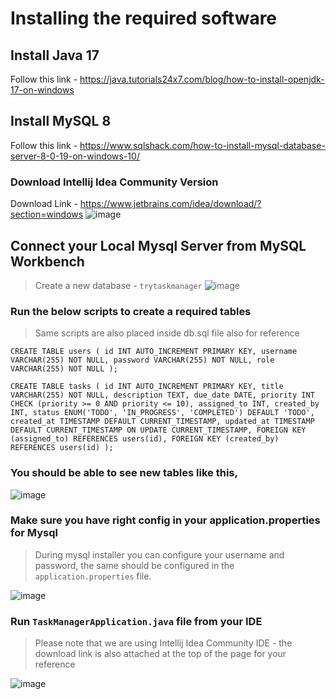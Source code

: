 # Installing the required software
## Install Java 17
Follow this link - https://java.tutorials24x7.com/blog/how-to-install-openjdk-17-on-windows

## Install MySQL 8
Follow this link - https://www.sqlshack.com/how-to-install-mysql-database-server-8-0-19-on-windows-10/

### Download Intellij Idea Community Version
Download Link - https://www.jetbrains.com/idea/download/?section=windows
![image](https://github.com/agnaveen/try-task-manager-public/assets/6266029/07639de3-3b83-41d0-97e6-4b3a2c975317)


## Connect your Local Mysql Server from MySQL Workbench
> Create a new database - `trytaskmanager`
![image](https://github.com/agnaveen/try-task-manager-public/assets/6266029/80a913c7-9541-4951-bcf3-4baba90ba609)

### Run the below scripts to create a required tables
> Same scripts are also placed inside db.sql file also for reference

``CREATE TABLE users (
    id INT AUTO_INCREMENT PRIMARY KEY,
    username VARCHAR(255) NOT NULL,
    password VARCHAR(255) NOT NULL,
    role VARCHAR(255) NOT NULL
);``


``CREATE TABLE tasks (
    id INT AUTO_INCREMENT PRIMARY KEY,
    title VARCHAR(255) NOT NULL,
    description TEXT,
    due_date DATE,
    priority INT CHECK (priority >= 0 AND priority <= 10),
    assigned_to INT,
    created_by INT,
    status ENUM('TODO', 'IN_PROGRESS', 'COMPLETED') DEFAULT 'TODO',
    created_at TIMESTAMP DEFAULT CURRENT_TIMESTAMP,
    updated_at TIMESTAMP DEFAULT CURRENT_TIMESTAMP ON UPDATE CURRENT_TIMESTAMP,
    FOREIGN KEY (assigned_to) REFERENCES users(id),
    FOREIGN KEY (created_by) REFERENCES users(id)
);``

### You should be able to see new tables like this,
![image](https://github.com/agnaveen/try-task-manager-public/assets/6266029/2d74a9a1-e2ff-41b6-bdb5-9bb7c7ed6c61)

### Make sure you have right config in your application.properties for Mysql
> During mysql installer you can configure your username and password, the same should be configured in the `application.properties` file.

![image](https://github.com/agnaveen/try-task-manager-public/assets/6266029/864fe034-64c8-4a5a-940a-bd950eeb63b4)

### Run `TaskManagerApplication.java` file from your IDE 
> Please note that we are using Intellij Idea Community IDE - the download link is also attached at the top of the page for your reference

![image](https://github.com/agnaveen/try-task-manager-public/assets/6266029/265daabd-03de-4a0a-adf8-5ab358c59fe5)




